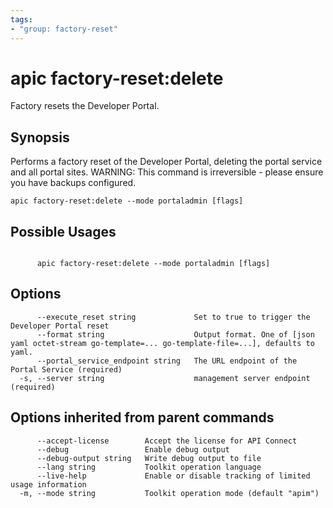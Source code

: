 ```yaml
---
tags:
- "group: factory-reset"
---
```

# apic factory-reset:delete

Factory resets the Developer Portal.

## Synopsis

Performs a factory reset of the Developer Portal, deleting the portal service and all portal sites. WARNING: This command is irreversible - please ensure you have backups configured.

```
apic factory-reset:delete --mode portaladmin [flags]
```

## Possible Usages

```

      apic factory-reset:delete --mode portaladmin [flags]

```

## Options

```
      --execute_reset string             Set to true to trigger the Developer Portal reset
      --format string                    Output format. One of [json yaml octet-stream go-template=... go-template-file=...], defaults to yaml.
      --portal_service_endpoint string   The URL endpoint of the Portal Service (required)
  -s, --server string                    management server endpoint (required)
```

## Options inherited from parent commands

```
      --accept-license        Accept the license for API Connect
      --debug                 Enable debug output
      --debug-output string   Write debug output to file
      --lang string           Toolkit operation language
      --live-help             Enable or disable tracking of limited usage information
  -m, --mode string           Toolkit operation mode (default "apim")
```
